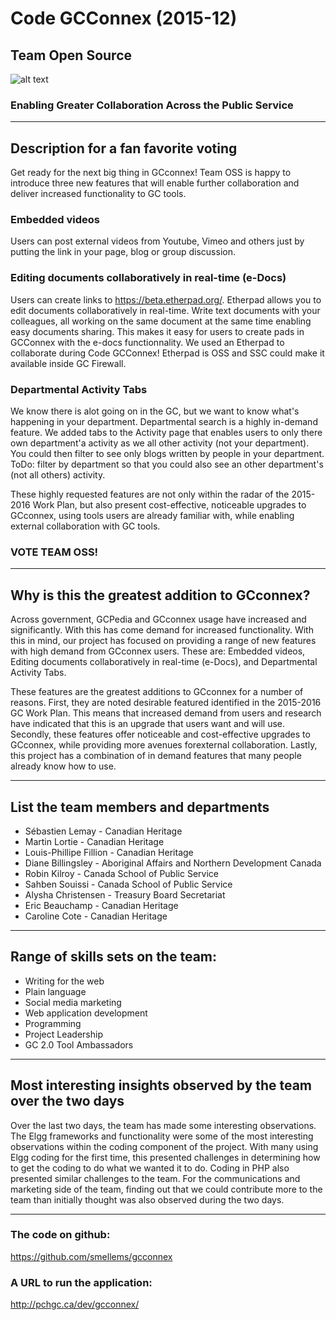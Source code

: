 # Code GCConnex (2015-12)
## Team Open Source

![alt text](http://www.gnu.org/graphics/heckert_gnu.small.png "Bold GNU head")

### Enabling Greater Collaboration Across the Public Service

---

## Description for a fan favorite voting
Get ready for the next big thing in GCconnex! Team OSS is happy to introduce three new features that will enable further collaboration and deliver increased functionality to GC tools.

### Embedded videos
Users can post external videos from Youtube, Vimeo and others just by putting the link in your page, blog or group discussion.

### Editing documents collaboratively in real-time (e-Docs)
Users can create links to https://beta.etherpad.org/. Etherpad allows you to edit documents collaboratively in real-time. Write text documents with your colleagues, all working on the same document at the same time enabling easy documents sharing.  This makes it easy for users to create pads in GCConnex with the e-docs functionnality.  We used an Etherpad to collaborate during Code GCConnex!  Etherpad is OSS and SSC could make it available inside GC Firewall.

### Departmental Activity Tabs
We know there is alot going on in the GC, but we want to know what's happening in your department.  Departmental search is a highly in-demand feature.  We added tabs to the Activity page that enables users to only there own department'a activity as we all other activity (not your department).  You could then filter to see only blogs written by people in your department.  ToDo: filter by department so that you could also see an other department's (not all others) activity.

These highly requested features are not only within the radar of the 2015-2016 Work Plan, but also present cost-effective, noticeable upgrades to GCconnex, using tools users are already familiar with, while enabling external collaboration with GC tools.

### VOTE TEAM OSS!

---

## Why is this the greatest addition to GCconnex?
Across government, GCPedia and GCconnex usage have increased and significantly. With this has come demand for increased functionality. With this in mind, our project has focused on providing a range of new features with high demand from GCconnex users. These are: Embedded videos, Editing documents collaboratively in real-time (e-Docs), and Departmental Activity Tabs.

These features are the greatest additions to GCconnex for a number of reasons. First, they are noted desirable featured identified in the 2015-2016 GC Work Plan. This means that increased demand from users and research have indicated that this is an upgrade that users want and will use. Secondly, these features offer noticeable and cost-effective upgrades to GCconnex, while providing more avenues forexternal collaboration. Lastly, this project has a combination of in demand features that many people already know how to use.

---

## List the team members and departments
* Sébastien Lemay - Canadian Heritage
* Martin Lortie - Canadian Heritage
* Louis-Phillipe Fillion - Canadian Heritage
* Diane Billingsley - Aboriginal Affairs and Northern Development Canada
* Robin Kilroy - Canada School of Public Service
* Sahben Souissi - Canada School of Public Service
* Alysha Christensen - Treasury Board Secretariat
* Eric Beauchamp - Canadian Heritage
* Caroline Cote - Canadian Heritage

---

## Range of skills sets on the team:
* Writing for the web
* Plain language
* Social media marketing
* Web application development
* Programming
* Project Leadership
* GC 2.0 Tool Ambassadors

---

## Most interesting insights observed by the team over the two days
Over the last two days, the team has made some interesting observations. The Elgg frameworks and functionality were some of the most interesting observations within the coding component of the project. With many using Elgg coding for the first time, this presented challenges in determining how to get the coding to do what we wanted it to do. Coding in PHP also presented similar challenges to the team. For the communications and marketing side of the team, finding out that we could contribute more to the team than initially thought was also observed during the two days.

---

### The code on github:
https://github.com/smellems/gcconnex

### A URL to run the application:
http://pchgc.ca/dev/gcconnex/
